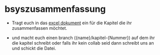 # bsyszusammenfassung

* Tragt euch in das [excel dokument](https://docs.google.com/spreadsheets/d/1n1gf03__1XyBSPgEHkSmmlmc0-Qx6XZjqGP361HRvPw/edit#gid=0) ein für die Kapitel die ihr zusammenfassen möchtet.

* und macht euch einen branch ({name}/kapitel-{Nummer}) auf dem ihr die kapitel schreibt oder falls ihr kein collab seid dann schreibt uns an und schickt die Datei.


